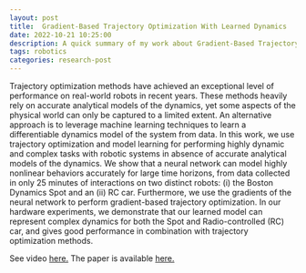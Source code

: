 ```yaml
---
layout: post
title:  Gradient-Based Trajectory Optimization With Learned Dynamics
date: 2022-10-21 10:25:00
description: A quick summary of my work about Gradient-Based Trajectory Optimization With Learned Dynamics.
tags: robotics
categories: research-post
---
```

Trajectory optimization methods have achieved an exceptional level of performance on real-world robots in recent years. These methods heavily rely on accurate analytical models of the dynamics, yet some aspects of the physical world can only be captured to a limited extent. An alternative approach is to leverage machine learning techniques to learn a differentiable dynamics model of the system from data. In this work, we use trajectory optimization and model learning for performing highly dynamic and complex tasks with robotic systems in absence of accurate analytical models of the dynamics. We show that a neural network can model highly nonlinear behaviors accurately for large time horizons, from data collected in only 25 minutes of interactions on two distinct robots: (i) the Boston Dynamics Spot and an (ii) RC car. Furthermore, we use the gradients of the neural network to perform gradient-based trajectory optimization. In our hardware experiments, we demonstrate that our learned model can represent complex dynamics for both the Spot and Radio-controlled (RC) car, and gives good performance in combination with trajectory optimization methods.

See video  <a href="http://crl.ethz.ch/videos/spot_icra_compressed_final.mp4"> here.</a> The paper is available <a href="https://arxiv.org/pdf/2204.04558.pdf"> here.</a>
